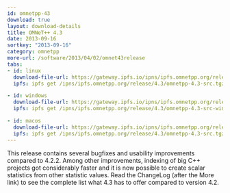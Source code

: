 ```yaml
---
id: omnetpp-43
download: true
layout: download-details
title: OMNeT++ 4.3
date: 2013-09-16
sortkey: "2013-09-16"
category: omnetpp
more-url: /software/2013/04/02/omnet43release
tabs:
- id: linux
  download-file-url: https://gateway.ipfs.io/ipns/ipfs.omnetpp.org/release/4.3/omnetpp-4.3-src.tgz
  ipfs: ipfs get /ipns/ipfs.omnetpp.org/release/4.3/omnetpp-4.3-src.tgz

- id: windows
  download-file-url: https://gateway.ipfs.io/ipns/ipfs.omnetpp.org/release/4.3/omnetpp-4.3-src-windows.zip
  ipfs: ipfs get /ipns/ipfs.omnetpp.org/release/4.3/omnetpp-4.3-src-windows.zip

- id: macos
  download-file-url: https://gateway.ipfs.io/ipns/ipfs.omnetpp.org/release/4.3/omnetpp-4.3-src.tgz
  ipfs: ipfs get /ipns/ipfs.omnetpp.org/release/4.3/omnetpp-4.3-src.tgz
---
```


This release contains several bugfixes and usability improvements compared to
4.2.2. Among other improvements, indexing of big C++ projects got considerably
faster and it is now possible to create scalar statistics from other statistic
values. Read the ChangeLog (after the More link) to see the complete list what
4.3 has to offer compared to version 4.2.
